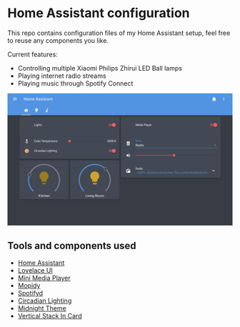 # Home Assistant configuration

This repo contains configuration files of my Home Assistant setup, feel free to reuse any components you like.

Current features:
- Controlling multiple Xiaomi Philips Zhirui LED Ball lamps
- Playing internet radio streams
- Playing music through Spotify Connect

![Screenshot](https://github.com/zukaitis/home-assistant-config/blob/master/screenshot.png)

## Tools and components used
- [Home Assistant](https://www.home-assistant.io/)
- [Lovelace UI](https://www.home-assistant.io/lovelace/)
- [Mini Media Player](https://github.com/kalkih/mini-media-player)
- [Mopidy](https://www.mopidy.com/)
- [Spotifyd](https://github.com/Spotifyd/spotifyd)
- [Circadian Lighting](https://community.home-assistant.io/t/circadian-lighting-custom-component/61246)
- [Midnight Theme](https://community.home-assistant.io/t/midnight-theme/28598)
- [Vertical Stack In Card](https://github.com/custom-cards/vertical-stack-in-card)

